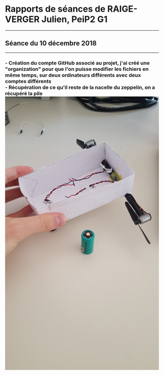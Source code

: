 <h1><strong> Rapports de séances de RAIGE-VERGER Julien, PeiP2 G1 </strong>  </h1>
<hr>
<h2> Séance du 10 décembre 2018 </h2>
<hr>
<h3> - Création du compte GitHub associé au projet, j'ai créé une "organization" pour que l'on puisse modifier les fichiers en même temps, sur deux ordinateurs différents avec deux comptes différents <br>
- Récupération de ce qu'il reste de la nacelle du zeppelin, on a récupéré la pile
<img src="../Ressources/Julien/20181210_111724.jpg" />
</h3>
